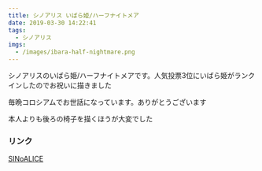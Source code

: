 ```yaml
---
title: シノアリス いばら姫/ハーフナイトメア
date: 2019-03-30 14:22:41
tags:
  - シノアリス
imgs:
  - /images/ibara-half-nightmare.png
---
```



シノアリスのいばら姫/ハーフナイトメアです。人気投票3位にいばら姫がランクインしたのでお祝いに描きました

毎晩コロシアムでお世話になっています。ありがとうございます

本人よりも後ろの椅子を描くほうが大変でした

### リンク
[SINoALICE](http://sinoalice.jp)
